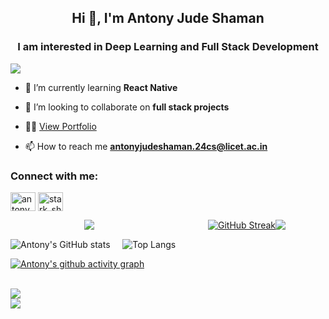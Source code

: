 <div theme=radical>
<h2 align="center">Hi 👋, I'm Antony Jude Shaman</h2>
<h3 align="center">I am interested in Deep Learning and Full Stack Development</h3>
  
  
  <p align="left">
  <a href="https://github.com/AntonyJudeShaman">
    <img src="https://komarev.com/ghpvc/?username=AntonyJudeShaman&color=blue&style=flat)" />
  </a>
</p>
  
- 🌱 I’m currently learning **React Native**

- 👯 I’m looking to collaborate on **full stack projects**

- 👨‍💻 <a href="https://antonyjudeshaman.vercel.app/"> View Portfolio</a>

- 📫 How to reach me **antonyjudeshaman.24cs@licet.ac.in**

<h3 align="left">Connect with me:</h3>
<p align="left">
<a href="https://www.linkedin.com/in/antony-jude-shaman/" target="blank"><img align="center" src="https://raw.githubusercontent.com/rahuldkjain/github-profile-readme-generator/master/src/images/icons/Social/linked-in-alt.svg" alt="antony jude shaman" height="30" width="40" /></a>
<a href="https://instagram.com/stark_shaman" target="blank"><img align="center" src="https://raw.githubusercontent.com/rahuldkjain/github-profile-readme-generator/master/src/images/icons/Social/instagram.svg" alt="stark_shaman" height="30" width="40" /></a>
</p>
<p align="center" style="display: flex; justify-content: center; align-items: center;">
    <a href="https://github.com/AntonyJudeShaman" style="flex: 1; display: flex; justify-content: center; align-items: center;">
      <img src="http://github-profile-summary-cards.vercel.app/api/cards/profile-details?username=AntonyJudeShaman&theme=radical" />
    </a>
    <a href="https://github.com/AntonyJudeShaman" style="flex: 1; display: flex; justify-content: center; align-items: center;">
      <img src="https://antony-streaks.vercel.app?user=AntonyJudeShaman&theme=radical" alt="GitHub Streak" />
      <img src="https://antony-stats.vercel.app/api?username=AntonyJudeShaman&show_icons=true&locale=en&theme=radical" />
    </a></p>

![Antony's GitHub stats](https://antony-stats.vercel.app/api?username=AntonyJudeShaman&show_icons=true&theme=radical)&nbsp;&nbsp;&nbsp;&nbsp;&nbsp;![Top Langs](https://github-readme-stats.vercel.app/api/top-langs/?username=AntonyJudeShaman&layout=compact&theme=radical)

[![Antony's github activity graph](https://github-readme-activity-graph.vercel.app/graph?username=AntonyJudeShaman&bg_color=0d1117&theme=radical&color=ff0080&line=5fd3f4&point=5fd3f4&area=true)](https://github.com/ashutosh00710/github-readme-activity-graph)
</br></br>
  
</p>
<img src="https://user-images.githubusercontent.com/73097560/115834477-dbab4500-a447-11eb-908a-139a6edaec5c.gif"></br>
<img src="https://user-images.githubusercontent.com/73097560/115834477-dbab4500-a447-11eb-908a-139a6edaec5c.gif">

</div>



<!--
**AntonyJudeShaman/AntonyJudeShaman** is a ✨ _special_ ✨ repository because its `README.md` (this file) appears on your GitHub profile.

Here are some ideas to get you started:

- 🔭 I’m currently working on ...
- 🌱 I’m currently learning ...
- 👯 I’m looking to collaborate on ...
- 🤔 I’m looking for help with ...
- 💬 Ask me about ...
- 📫 How to reach me: ...
- 😄 Pronouns: ...
- ⚡ Fun fact: ...
-->
